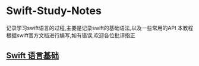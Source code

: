 # Swift-Study-Notes

记录学习swift语言的过程,主要是记录swift的基础语法,以及一些常用的API
本教程根据swift官方文档进行编写,如有错误,欢迎各位批评指正

## [Swift 语言基础](./Readme/Swift%20语言基础.md)